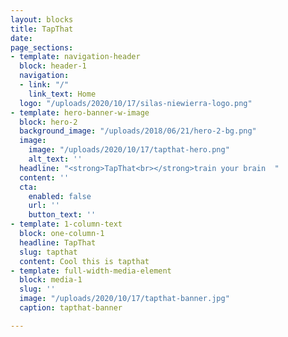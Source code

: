 ```yaml
---
layout: blocks
title: TapThat
date: 
page_sections:
- template: navigation-header
  block: header-1
  navigation:
  - link: "/"
    link_text: Home
  logo: "/uploads/2020/10/17/silas-niewierra-logo.png"
- template: hero-banner-w-image
  block: hero-2
  background_image: "/uploads/2018/06/21/hero-2-bg.png"
  image:
    image: "/uploads/2020/10/17/tapthat-hero.png"
    alt_text: ''
  headline: "<strong>TapThat<br></strong>train your brain  "
  content: ''
  cta:
    enabled: false
    url: ''
    button_text: ''
- template: 1-column-text
  block: one-column-1
  headline: TapThat
  slug: tapthat
  content: Cool this is tapthat
- template: full-width-media-element
  block: media-1
  slug: ''
  image: "/uploads/2020/10/17/tapthat-banner.jpg"
  caption: tapthat-banner

---
```

